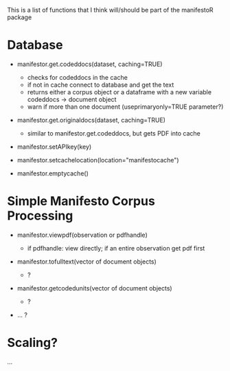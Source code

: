 This is a list of functions that I think will/should be part of the manifestoR package


Database
========

* manifestor.get.codeddocs(dataset, caching=TRUE)

  * checks for codeddocs in the cache
  * if not in cache connect to database and get the text
  * returns either a corpus object or a dataframe with a new variable codeddocs -> document object
  * warn if more than one document (useprimaryonly=TRUE parameter?)

* manifestor.get.originaldocs(dataset, caching=TRUE)

    * similar to manifestor.get.codeddocs, but gets PDF into cache

* manifestor.setAPIkey(key)

* manifestor.setcachelocation(location="manifestocache")

* manifestor.emptycache()



Simple Manifesto Corpus Processing
==================================

* manifestor.viewpdf(observation or pdfhandle)

    * if pdfhandle: view directly; if an entire observation get pdf first

* manifestor.tofulltext(vector of document objects)

    * ?

* manifestor.getcodedunits(vector of document objects)

    * ?
    
* ... ?


Scaling?
========

...


